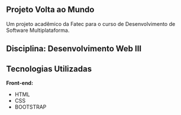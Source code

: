
## Projeto Volta ao Mundo 
Um projeto acadêmico da Fatec para o curso de Desenvolvimento de Software Multiplataforma.

## Disciplina: Desenvolvimento Web III
## Tecnologias Utilizadas

**Front-end:**
- HTML
- CSS
- BOOTSTRAP
